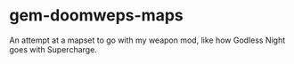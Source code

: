 # gem-doomweps-maps
An attempt at a mapset to go with my weapon mod, like how Godless Night goes with Supercharge.
